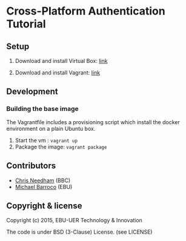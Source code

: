 # Cross-Platform Authentication Tutorial


## Setup

1. Download and install Virtual Box: [link](https://www.virtualbox.org/wiki/Downloads)

2. Download and install Vagrant: [link](https://www.vagrantup.com/downloads.html)


## Development

### Building the base image

The Vagrantfile includes a provisioning script which install the docker environment on a plain Ubuntu box.

1. Start the vm : `vagrant up`
2. Package the image: `vagrant package`


## Contributors

* [Chris Needham](https://github.com/chrisn) (BBC)
* [Michael Barroco](https://github.com/barroco) (EBU)


## Copyright & license

Copyright (c) 2015, EBU-UER Technology & Innovation

The code is under BSD (3-Clause) License. (see LICENSE)
